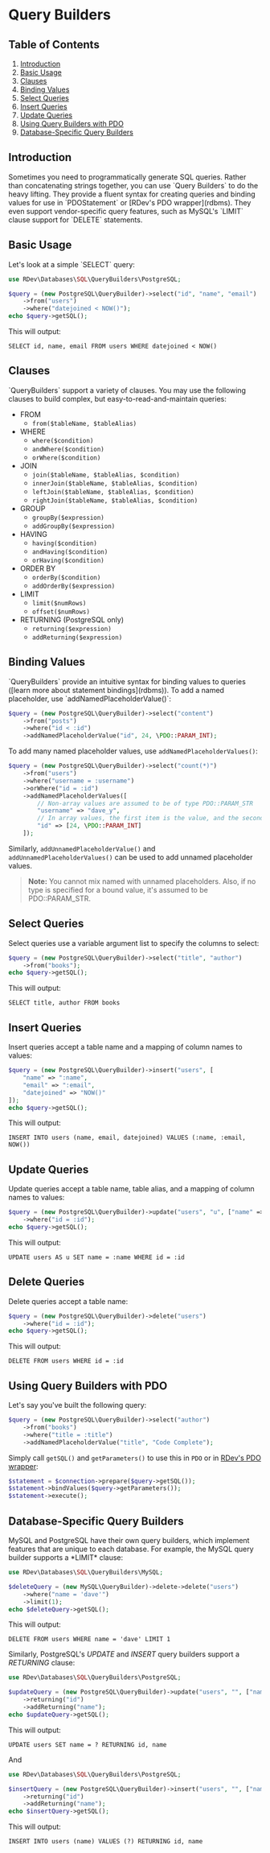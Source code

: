 # Query Builders

## Table of Contents
1. [Introduction](#introduction)
2. [Basic Usage](#basic-usage)
3. [Clauses](#clauses)
4. [Binding Values](#binding-values)
5. [Select Queries](#select-queries)
6. [Insert Queries](#insert-queries)
7. [Update Queries](#update-queries)
8. [Using Query Builders with PDO](#using-query-builders-with-pdo)
9. [Database-Specific Query Builders](#database-specific-query-builders)

<h2 id="introduction">Introduction</h2>
Sometimes you need to programmatically generate SQL queries.  Rather than concatenating strings together, you can use `Query Builders` to do the heavy lifting.  They provide a fluent syntax for creating queries and binding values for use in `PDOStatement` or [RDev's PDO wrapper](rdbms).  They even support vendor-specific query features, such as MySQL's `LIMIT` clause support for `DELETE` statements.

<h2 id="basic-usage">Basic Usage</h2>
Let's look at a simple `SELECT` query:

```php
use RDev\Databases\SQL\QueryBuilders\PostgreSQL;

$query = (new PostgreSQL\QueryBuilder)->select("id", "name", "email")
    ->from("users")
    ->where("datejoined < NOW()");
echo $query->getSQL();
```

This will output:
```
SELECT id, name, email FROM users WHERE datejoined < NOW()
```

<h2 id="Clauses">Clauses</h2>
`QueryBuilders` support a variety of clauses.  You may use the following clauses to build complex, but easy-to-read-and-maintain queries:

* FROM
  * `from($tableName, $tableAlias)`
* WHERE
  * `where($condition)`
  * `andWhere($condition)`
  * `orWhere($condition)`
* JOIN
  * `join($tableName, $tableAlias, $condition)`
  * `innerJoin($tableName, $tableAlias, $condition)`
  * `leftJoin($tableName, $tableAlias, $condition)`
  * `rightJoin($tableName, $tableAlias, $condition)`
* GROUP
  * `groupBy($expression)`
  * `addGroupBy($expression)`
* HAVING
  * `having($condition)`
  * `andHaving($condition)`
  * `orHaving($condition)`
* ORDER BY
  * `orderBy($condition)`
  * `addOrderBy($expression)`
* LIMIT
  * `limit($numRows)`
  * `offset($numRows)`
* RETURNING (PostgreSQL only)
  * `returning($expression)`
  * `addReturning($expression)`

<h2 id="binding-values">Binding Values</h2>
`QueryBuilders` provide an intuitive syntax for binding values to queries ([learn more about statement bindings](rdbms)).  To add a named placeholder, use `addNamedPlaceholderValue()`:

```php
$query = (new PostgreSQL\QueryBuilder)->select("content")
    ->from("posts")
    ->where("id < :id")
    ->addNamedPlaceholderValue("id", 24, \PDO::PARAM_INT);
```

To add many named placeholder values, use `addNamedPlaceholderValues()`:
 
```php
$query = (new PostgreSQL\QueryBuilder)->select("count(*)")
    ->from("users")
    ->where("username = :username")
    ->orWhere("id = :id")
    ->addNamedPlaceholderValues([
        // Non-array values are assumed to be of type PDO::PARAM_STR
        "username" => "dave_y",
        // In array values, the first item is the value, and the second is the parameter type
        "id" => [24, \PDO::PARAM_INT]
    ]);
```

Similarly, `addUnnamedPlaceholderValue()` and `addUnnamedPlaceholderValues()` can be used to add unnamed placeholder values.

> **Note:** You cannot mix named with unnamed placeholders.  Also, if no type is specified for a bound value, it's assumed to be PDO::PARAM_STR.

<h2 id="select-queries">Select Queries</h2>
Select queries use a variable argument list to specify the columns to select:

```php
$query = (new PostgreSQL\QueryBuilder)->select("title", "author")
    ->from("books");
echo $query->getSQL();
```

This will output:

```
SELECT title, author FROM books
```

<h2 id="insert-queries">Insert Queries</h2>
Insert queries accept a table name and a mapping of column names to values:

```php
$query = (new PostgreSQL\QueryBuilder)->insert("users", [
    "name" => ":name",
    "email" => ":email",
    "datejoined" => "NOW()"
]);
echo $query->getSQL();
```

This will output:

```
INSERT INTO users (name, email, datejoined) VALUES (:name, :email, NOW())
```

<h2 id="update-queries">Update Queries</h2>
Update queries accept a table name, table alias, and a mapping of column names to values:

```php
$query = (new PostgreSQL\QueryBuilder)->update("users", "u", ["name" => ":name"])
    ->where("id = :id");
echo $query->getSQL();
```

This will output:

```
UPDATE users AS u SET name = :name WHERE id = :id
```

<h2 id="delete-queries">Delete Queries</h2>
Delete queries accept a table name:

```php
$query = (new PostgreSQL\QueryBuilder)->delete("users")
    ->where("id = :id");
echo $query->getSQL();
```

This will output:

```
DELETE FROM users WHERE id = :id
```

<h2 id="using-query-builders-with-pdo">Using Query Builders with PDO</h2>
Let's say you've built the following query:

```php
$query = (new PostgreSQL\QueryBuilder)->select("author")
    ->from("books")
    ->where("title = :title")
    ->addNamedPlaceholderValue("title", "Code Complete");
```

Simply call `getSQL()` and `getParameters()` to use this in `PDO` or in [RDev's PDO wrapper](rdbms):

```php
$statement = $connection->prepare($query->getSQL());
$statement->bindValues($query->getParameters());
$statement->execute();
```

<h2 id="database-specific-query-builders">Database-Specific Query Builders</h2>
MySQL and PostgreSQL have their own query builders, which implement features that are unique to each database.  For example, the MySQL query builder supports a *LIMIT* clause:

```php
use RDev\Databases\SQL\QueryBuilders\MySQL;

$deleteQuery = (new MySQL\QueryBuilder)->delete->delete("users")
    ->where("name = 'dave'")
    ->limit(1);    
echo $deleteQuery->getSQL();
```

This will output:

```
DELETE FROM users WHERE name = 'dave' LIMIT 1
```

Similarly, PostgreSQL's *UPDATE* and *INSERT* query builders support a *RETURNING* clause:

```php
use RDev\Databases\SQL\QueryBuilders\PostgreSQL;

$updateQuery = (new PostgreSQL\QueryBuilder)->update("users", "", ["name" => "david"]);
    ->returning("id")
    ->addReturning("name");
echo $updateQuery->getSQL();
```

This will output:

```
UPDATE users SET name = ? RETURNING id, name
```

And

```php
use RDev\Databases\SQL\QueryBuilders\PostgreSQL;

$insertQuery = (new PostgreSQL\QueryBuilder)->insert("users", "", ["name" => "david"]);
    ->returning("id")
    ->addReturning("name");
echo $insertQuery->getSQL();
```

This will output:

```
INSERT INTO users (name) VALUES (?) RETURNING id, name
```